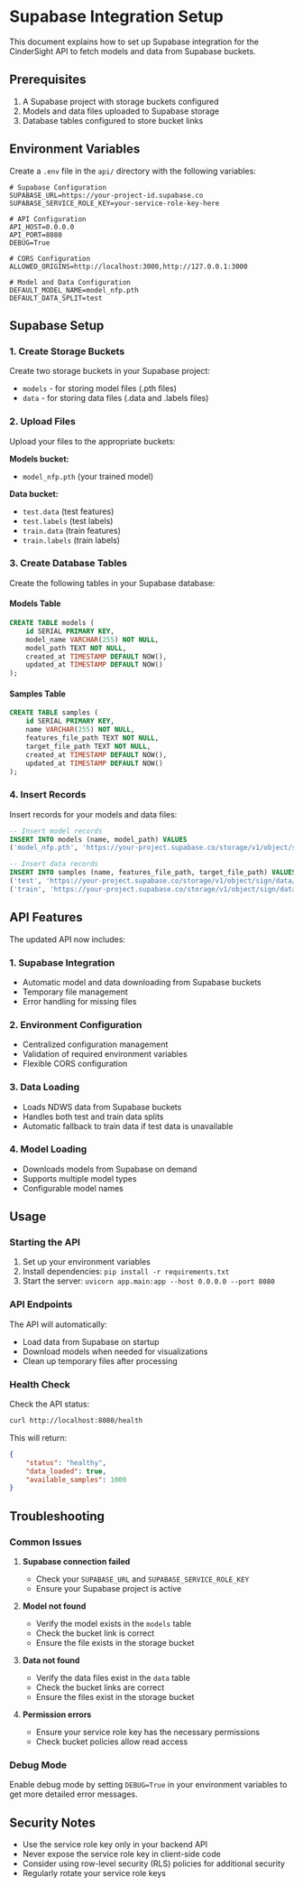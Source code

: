 # Supabase Integration Setup

This document explains how to set up Supabase integration for the CinderSight API to fetch models and data from Supabase buckets.

## Prerequisites

1. A Supabase project with storage buckets configured
2. Models and data files uploaded to Supabase storage
3. Database tables configured to store bucket links

## Environment Variables

Create a `.env` file in the `api/` directory with the following variables:

```env
# Supabase Configuration
SUPABASE_URL=https://your-project-id.supabase.co
SUPABASE_SERVICE_ROLE_KEY=your-service-role-key-here

# API Configuration
API_HOST=0.0.0.0
API_PORT=8080
DEBUG=True

# CORS Configuration
ALLOWED_ORIGINS=http://localhost:3000,http://127.0.0.1:3000

# Model and Data Configuration
DEFAULT_MODEL_NAME=model_nfp.pth
DEFAULT_DATA_SPLIT=test
```

## Supabase Setup

### 1. Create Storage Buckets

Create two storage buckets in your Supabase project:
- `models` - for storing model files (.pth files)
- `data` - for storing data files (.data and .labels files)

### 2. Upload Files

Upload your files to the appropriate buckets:

**Models bucket:**
- `model_nfp.pth` (your trained model)

**Data bucket:**
- `test.data` (test features)
- `test.labels` (test labels)
- `train.data` (train features)
- `train.labels` (train labels)

### 3. Create Database Tables

Create the following tables in your Supabase database:

#### Models Table
```sql
CREATE TABLE models (
    id SERIAL PRIMARY KEY,
    model_name VARCHAR(255) NOT NULL,
    model_path TEXT NOT NULL,
    created_at TIMESTAMP DEFAULT NOW(),
    updated_at TIMESTAMP DEFAULT NOW()
);
```

#### Samples Table
```sql
CREATE TABLE samples (
    id SERIAL PRIMARY KEY,
    name VARCHAR(255) NOT NULL,
    features_file_path TEXT NOT NULL,
    target_file_path TEXT NOT NULL,
    created_at TIMESTAMP DEFAULT NOW(),
    updated_at TIMESTAMP DEFAULT NOW()
);
```

### 4. Insert Records

Insert records for your models and data files:

```sql
-- Insert model records
INSERT INTO models (name, model_path) VALUES 
('model_nfp.pth', 'https://your-project.supabase.co/storage/v1/object/sign/models/model_nfp.pth?token=your-signed-token');

-- Insert data records
INSERT INTO samples (name, features_file_path, target_file_path) VALUES 
('test', 'https://your-project.supabase.co/storage/v1/object/sign/data/test.data?token=your-signed-token', 'https://your-project.supabase.co/storage/v1/object/sign/data/test.labels?token=your-signed-token'),
('train', 'https://your-project.supabase.co/storage/v1/object/sign/data/train.data?token=your-signed-token', 'https://your-project.supabase.co/storage/v1/object/sign/data/train.labels?token=your-signed-token');
```

## API Features

The updated API now includes:

### 1. Supabase Integration
- Automatic model and data downloading from Supabase buckets
- Temporary file management
- Error handling for missing files

### 2. Environment Configuration
- Centralized configuration management
- Validation of required environment variables
- Flexible CORS configuration

### 3. Data Loading
- Loads NDWS data from Supabase buckets
- Handles both test and train data splits
- Automatic fallback to train data if test data is unavailable

### 4. Model Loading
- Downloads models from Supabase on demand
- Supports multiple model types
- Configurable model names

## Usage

### Starting the API

1. Set up your environment variables
2. Install dependencies: `pip install -r requirements.txt`
3. Start the server: `uvicorn app.main:app --host 0.0.0.0 --port 8080`

### API Endpoints

The API will automatically:
- Load data from Supabase on startup
- Download models when needed for visualizations
- Clean up temporary files after processing

### Health Check

Check the API status:
```bash
curl http://localhost:8080/health
```

This will return:
```json
{
    "status": "healthy",
    "data_loaded": true,
    "available_samples": 1000
}
```

## Troubleshooting

### Common Issues

1. **Supabase connection failed**
   - Check your `SUPABASE_URL` and `SUPABASE_SERVICE_ROLE_KEY`
   - Ensure your Supabase project is active

2. **Model not found**
   - Verify the model exists in the `models` table
   - Check the bucket link is correct
   - Ensure the file exists in the storage bucket

3. **Data not found**
   - Verify the data files exist in the `data` table
   - Check the bucket links are correct
   - Ensure the files exist in the storage bucket

4. **Permission errors**
   - Ensure your service role key has the necessary permissions
   - Check bucket policies allow read access

### Debug Mode

Enable debug mode by setting `DEBUG=True` in your environment variables to get more detailed error messages.

## Security Notes

- Use the service role key only in your backend API
- Never expose the service role key in client-side code
- Consider using row-level security (RLS) policies for additional security
- Regularly rotate your service role keys 